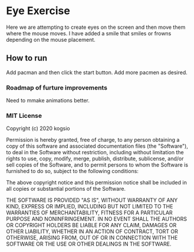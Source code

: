# Eye Exercise

Here we are attempting to create eyes on the screen and then move them where the mouse moves. I have added a smile that smiles or frowns depending on the mouse placement. 

## How to run 
Add pacman and then click the start button. Add more pacmen as desired.


### Roadmap of furture improvements
Need to mmake animations better. 

### MIT License

Copyright (c) 2020 kogsio

Permission is hereby granted, free of charge, to any person obtaining a copy
of this software and associated documentation files (the "Software"), to deal
in the Software without restriction, including without limitation the rights
to use, copy, modify, merge, publish, distribute, sublicense, and/or sell
copies of the Software, and to permit persons to whom the Software is
furnished to do so, subject to the following conditions:

The above copyright notice and this permission notice shall be included in all
copies or substantial portions of the Software.

THE SOFTWARE IS PROVIDED "AS IS", WITHOUT WARRANTY OF ANY KIND, EXPRESS OR
IMPLIED, INCLUDING BUT NOT LIMITED TO THE WARRANTIES OF MERCHANTABILITY,
FITNESS FOR A PARTICULAR PURPOSE AND NONINFRINGEMENT. IN NO EVENT SHALL THE
AUTHORS OR COPYRIGHT HOLDERS BE LIABLE FOR ANY CLAIM, DAMAGES OR OTHER
LIABILITY, WHETHER IN AN ACTION OF CONTRACT, TORT OR OTHERWISE, ARISING FROM,
OUT OF OR IN CONNECTION WITH THE SOFTWARE OR THE USE OR OTHER DEALINGS IN THE
SOFTWARE.